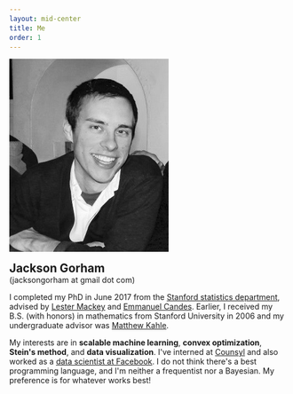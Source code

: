 ```yaml
---
layout: mid-center
title: Me
order: 1
---
```


<div class="anchordiv">
  <div class="biocontainer">
    <div class="profile">
      <img src="/assets/img/profile.jpg" />
    </div>
    <div class="bio">
      <p>
        <b style="font-size:1.3rem;">Jackson Gorham</b> <br/>(jacksongorham at gmail dot com)
      </p>
      <p>
I completed my PhD in June 2017 from the <a href="https://statistics.stanford.edu/">Stanford statistics
department</a>, advised
by <a href="http://web.stanford.edu/~lmackey/">Lester Mackey</a>
and <a href="http://statweb.stanford.edu/~candes/"> Emmanuel Candes</a>. Earlier, I
received my B.S. (with honors) in mathematics from Stanford University in
2006 and my undergraduate advisor
was <a href="http://www.matthewkahle.org/">Matthew Kahle</a>.
      </p>
      <p>
My interests are in <b>scalable machine learning</b>, <b>convex
optimization</b>,
<b>Stein's method</b>, and <b>data visualization</b>. I've interned at
<a href="https://www.counsyl.com/">Counsyl</a> and also worked as
a <a href="https://research.facebook.com/datascience/">data scientist at
Facebook</a>. I do not think there's a best programming language, and I'm
neither a frequentist nor a Bayesian. My preference is for whatever works
best!
      </p>
    </div>
  </div>
</div>
